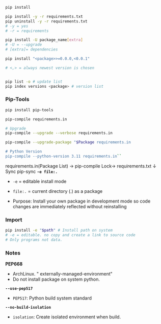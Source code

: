 
```bash
pip install

pip install -y -r requirements.txt
pip uninstall -y -r requirements.txt
# -y = yes
# -r = requirements

pip install -U package_name[extra]
# -U = --upgrade
# [extra]= dependencies

pip install "<package>>=0.0.0,<0.0.1"

# <,> = always newest version is chosen


pip list -o # update list
pip index versions <package> # version list
```



### Pip-Tools

```bash
pip install pip-tools

pip-compile requirements.in

# Upgrade
pip-compile --upgrade --verbose requirements.in

pip-compile --upgrade-package "$Package requirements.in

# Python Version
pip-compile --python-version 3.11 requirements.in``

```
requirements.in(Package List)        →  pip-compile  Lock→  requirements.txt
                                             ↓ Sync
                                          pip-sync
**`-e file:.`**

* `-e` = editable install mode

* `file:.` = current directory (.) as a package
* Purpose: Install your own package in development mode so code changes are immediately reflected without reinstalling


### Import

```bash
pip install -e "$path" # Install path on system
# -e = editable. no copy and create a link to source code
# Only programs not data.
```

### Notes

**PEP668**
* ArchLinux. " externally-managed-environment"
* Do not install package on system python.

**`--use-pep517`**
- `PEP517`: Python build system standard

**`--no-build-isolation`**
- `isolation`: Create isolated environment when build. 
